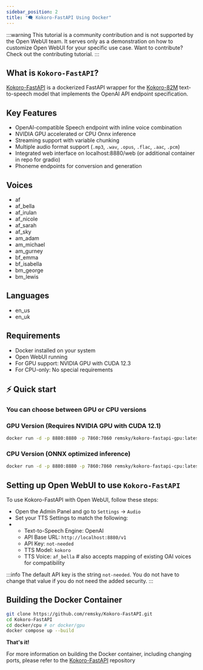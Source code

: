 ```yaml
---
sidebar_position: 2
title: "🗨️ Kokoro-FastAPI Using Docker"
---
```


:::warning
This tutorial is a community contribution and is not supported by the Open WebUI team. It serves only as a demonstration on how to customize Open WebUI for your specific use case. Want to contribute? Check out the contributing tutorial.
:::

## What is `Kokoro-FastAPI`?

[Kokoro-FastAPI](https://github.com/remsky/Kokoro-FastAPI) is a dockerized FastAPI wrapper for the [Kokoro-82M](https://huggingface.co/hexgrad/Kokoro-82M) text-to-speech model that implements the OpenAI API endpoint specification. 

## Key Features

- OpenAI-compatible Speech endpoint with inline voice combination
- NVIDIA GPU accelerated or CPU Onnx inference
- Streaming support with variable chunking
- Multiple audio format support (`.mp3`, `.wav`, `.opus`, `.flac`, `.aac`, `.pcm`)
- Integrated web interface on localhost:8880/web (or additional container in repo for gradio)
- Phoneme endpoints for conversion and generation

## Voices

- af
- af_bella
- af_irulan
- af_nicole
- af_sarah
- af_sky
- am_adam
- am_michael
- am_gurney
- bf_emma
- bf_isabella
- bm_george
- bm_lewis

## Languages

- en_us
- en_uk

## Requirements

- Docker installed on your system
- Open WebUI running
- For GPU support: NVIDIA GPU with CUDA 12.3
- For CPU-only: No special requirements

## ⚡️ Quick start

### You can choose between GPU or CPU versions

### GPU Version (Requires NVIDIA GPU with CUDA 12.1)

```bash
docker run -d -p 8880:8880 -p 7860:7860 remsky/kokoro-fastapi-gpu:latest
```

### CPU Version (ONNX optimized inference)

```bash
docker run -d -p 8880:8880 -p 7860:7860 remsky/kokoro-fastapi-cpu:latest
```

## Setting up Open WebUI to use `Kokoro-FastAPI`

To use Kokoro-FastAPI with Open WebUI, follow these steps:

- Open the Admin Panel and go to `Settings` -> `Audio`
- Set your TTS Settings to match the following:
- - Text-to-Speech Engine: OpenAI
  - API Base URL: `http://localhost:8880/v1`
  - API Key: `not-needed`
  - TTS Model: `kokoro`
  - TTS Voice: `af_bella` # also accepts mapping of existing OAI voices for compatibility

:::info
The default API key is the string `not-needed`. You do not have to change that value if you do not need the added security.
:::

## Building the Docker Container

```bash
git clone https://github.com/remsky/Kokoro-FastAPI.git
cd Kokoro-FastAPI
cd docker/cpu # or docker/gpu
docker compose up --build
```

**That's it!**

For more information on building the Docker container, including changing ports, please refer to the [Kokoro-FastAPI](https://github.com/remsky/Kokoro-FastAPI) repository

